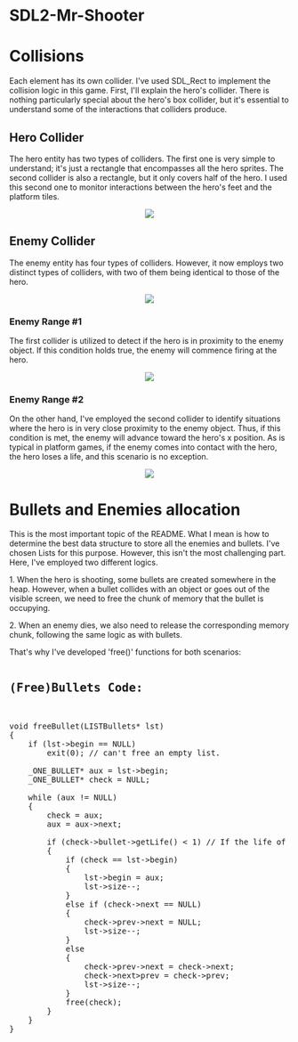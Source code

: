 # SDL2-Mr-Shooter

<h1>Collisions</h1>

<p>Each element has its own collider. I've used SDL_Rect to implement the collision logic in this game. First, I'll explain the hero's collider. There is nothing particularly special about the hero's box collider, but it's essential to understand some of the interactions that colliders produce.</p>

<h2>Hero Collider</h2>
<p>The hero entity has two types of colliders. The first one is very simple to understand; it's just a rectangle that encompasses all the hero sprites. The second collider is also a rectangle, but it only covers half of the hero. I used this second one to monitor interactions between the hero's feet and the platform tiles.</p>
<div align="center">
  <img src="https://github.com/ImNotMenduina/SDL2-Mr-Shooter/assets/100011745/e5245074-3087-4c39-a668-63878ce39694">
</div>

<h2>Enemy Collider</h2>
<p>The enemy entity has four types of colliders. However, it now employs two distinct types of colliders, with two of them being identical to those of the hero.</p>
<div align="center">
  <img src="https://github.com/ImNotMenduina/SDL2-Mr-Shooter/assets/100011745/2139c692-bebf-4b1d-a16b-996d39cf2c85">
</div>

<h3>Enemy Range #1</h3>
 <p> The first collider is utilized to detect if the hero is in proximity to the enemy object. If this condition holds true, the enemy will commence firing at the hero.</p>
<div align="center">
  <img src="https://github.com/ImNotMenduina/SDL2-Mr-Shooter/assets/100011745/5c41fe6d-2272-45d6-bc7a-f08341002b8a">
</div>
<h3>Enemy Range #2</h3>
 <p> On the other hand, I've employed the second collider to identify situations where the hero is in very close proximity to the enemy object. Thus, if this condition is met, the enemy will advance toward the hero's x position. As is typical in platform games, if the enemy comes into contact with the hero, the hero loses a life, and this scenario is no exception.</p>
 <div align="center">
   <img src="https://github.com/ImNotMenduina/SDL2-Mr-Shooter/assets/100011745/c00457d6-7610-4b49-b16b-a0d85993c4b2">
 </div>

 <h1>Bullets and Enemies allocation</h1>
 <p>This is the most important topic of the README. What I mean is how to determine the best data structure to store all the enemies and bullets. I've chosen Lists for this purpose. However, this isn't the most challenging part. Here, I've employed two different logics.</p>
<p>1. When the hero is shooting, some bullets are created somewhere in the heap. However, when a bullet collides with an object or goes out of the visible screen, we need to free the chunk of memory that the bullet is occupying.</p>
<p>2. When an enemy dies, we also need to release the corresponding memory chunk, following the same logic as with bullets.</p>
<p>That's why I've developed 'free()' functions for both scenarios:</p>

<pre>
<h2>(Free)Bullets Code:</h2>
      
void freeBullet(LISTBullets* lst)
{
 	if (lst->begin == NULL)
		exit(0); // can't free an empty list.

	_ONE_BULLET* aux = lst->begin;
	_ONE_BULLET* check = NULL;

	while (aux != NULL)
	{
		check = aux;
		aux = aux->next;

		if (check->bullet->getLife() < 1) // If the life of this bullet reaches zero, then we can deallocate that memory
		{
			if (check == lst->begin)
			{
				lst->begin = aux;
				lst->size--;
			}
			else if (check->next == NULL)
			{
				check->prev->next = NULL;
				lst->size--;
			}
			else
			{
				check->prev->next = check->next;
				check->next>prev = check->prev;
				lst->size--;
			}
			free(check);
		}
	}
}
</pre>
